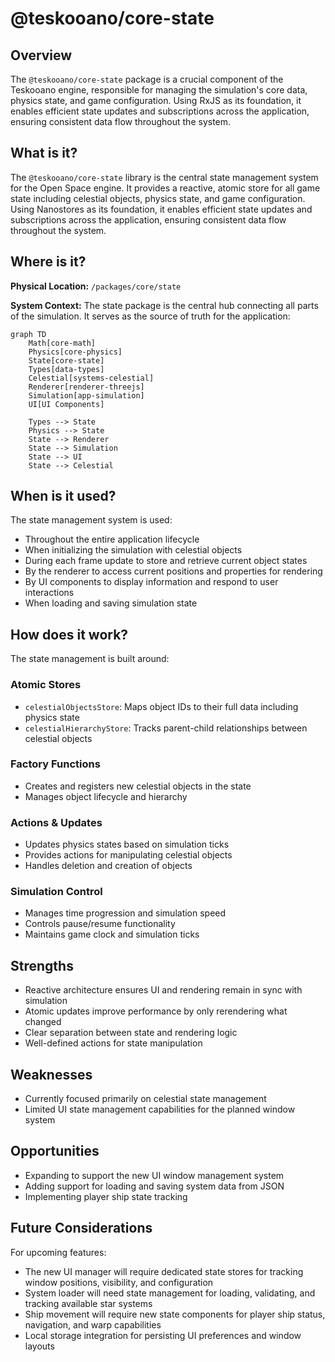 # @teskooano/core-state

## Overview

The `@teskooano/core-state` package is a crucial component of the Teskooano engine, responsible for managing the simulation's core data, physics state, and game configuration. Using RxJS as its foundation, it enables efficient state updates and subscriptions across the application, ensuring consistent data flow throughout the system.

## What is it?

The `@teskooano/core-state` library is the central state management system for the Open Space engine. It provides a reactive, atomic store for all game state including celestial objects, physics state, and game configuration. Using Nanostores as its foundation, it enables efficient state updates and subscriptions across the application, ensuring consistent data flow throughout the system.

## Where is it?

**Physical Location:** `/packages/core/state`

**System Context:** The state package is the central hub connecting all parts of the simulation. It serves as the source of truth for the application:

```mermaid
graph TD
    Math[core-math]
    Physics[core-physics]
    State[core-state]
    Types[data-types]
    Celestial[systems-celestial]
    Renderer[renderer-threejs]
    Simulation[app-simulation]
    UI[UI Components]

    Types --> State
    Physics --> State
    State --> Renderer
    State --> Simulation
    State --> UI
    State --> Celestial
```

## When is it used?

The state management system is used:

- Throughout the entire application lifecycle
- When initializing the simulation with celestial objects
- During each frame update to store and retrieve current object states
- By the renderer to access current positions and properties for rendering
- By UI components to display information and respond to user interactions
- When loading and saving simulation state

## How does it work?

The state management is built around:

### Atomic Stores

- `celestialObjectsStore`: Maps object IDs to their full data including physics state
- `celestialHierarchyStore`: Tracks parent-child relationships between celestial objects

### Factory Functions

- Creates and registers new celestial objects in the state
- Manages object lifecycle and hierarchy

### Actions & Updates

- Updates physics states based on simulation ticks
- Provides actions for manipulating celestial objects
- Handles deletion and creation of objects

### Simulation Control

- Manages time progression and simulation speed
- Controls pause/resume functionality
- Maintains game clock and simulation ticks

## Strengths

- Reactive architecture ensures UI and rendering remain in sync with simulation
- Atomic updates improve performance by only rerendering what changed
- Clear separation between state and rendering logic
- Well-defined actions for state manipulation

## Weaknesses

- Currently focused primarily on celestial state management
- Limited UI state management capabilities for the planned window system

## Opportunities

- Expanding to support the new UI window management system
- Adding support for loading and saving system data from JSON
- Implementing player ship state tracking

## Future Considerations

For upcoming features:

- The new UI manager will require dedicated state stores for tracking window positions, visibility, and configuration
- System loader will need state management for loading, validating, and tracking available star systems
- Ship movement will require new state components for player ship status, navigation, and warp capabilities
- Local storage integration for persisting UI preferences and window layouts
